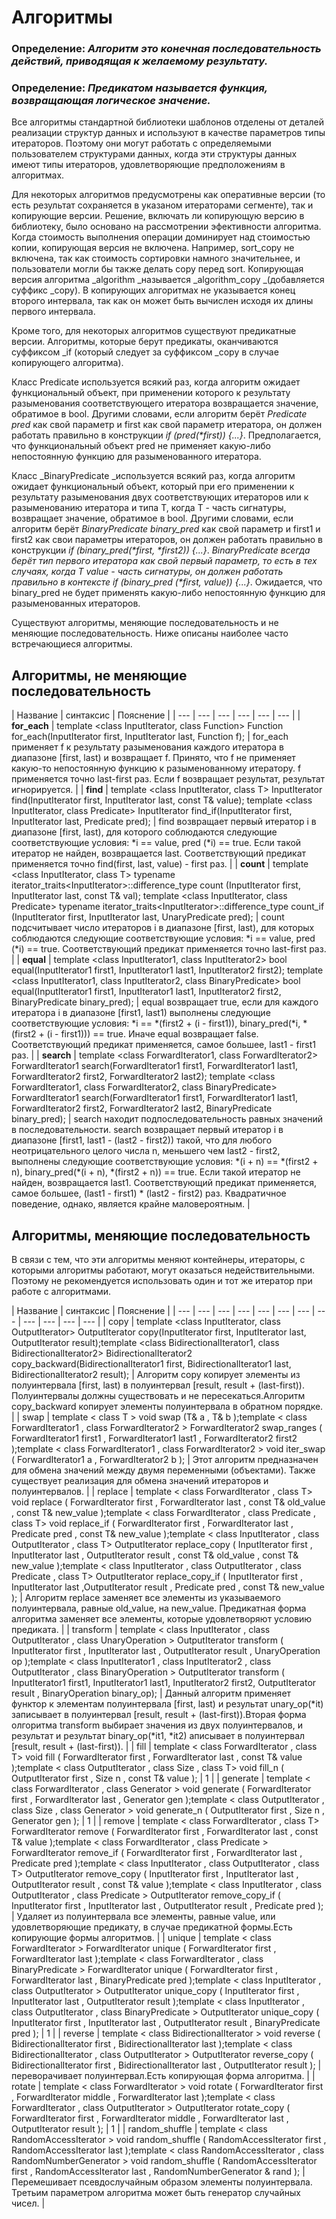 # Алгоритмы

### Определение: _Алгоритм это конечная последовательность действий, приводящая к желаемому результату._

###  Определение: _Предикатом называется функция, возвращающая логическое значение._

Все алгоритмы стандартной библиотеки шаблонов отделены от деталей реализации структур данных и используют в качестве параметров типы итераторов. Поэтому они могут работать с определяемыми пользователем структурами данных, когда эти структуры данных имеют типы итераторов, удовлетворяющие предположениям в алгоритмах.   
  
Для некоторых алгоритмов предусмотрены как оперативные версии \(то есть результат сохраняется в указаном итераторами сегменте\), так и копирующие версии. Решение, включать ли копирующую версию в библиотеку, было основано на рассмотрении эфективности алгоритма. Когда стоимость выполнения операции доминирует над стоимостью копии, копирующая версия не включена. Например, sort\_copy не включена, так как стоимость сортировки намного значительнее, и пользователи могли бы также делать copy перед sort. Копирующая версия алгоритма _algorithm _называется _algorithm\_copy _\(добавляется суффикс \_copy\). В копирующих алгоритмах не указывается конец второго интервала, так как он может быть вычислен исходя их длины первого интервала.

Кроме того, для некоторых алгоритмов существуют предикатные версии. Алгоритмы, которые берут предикаты, оканчиваются суффиксом \_if \(который следует за суффиксом \_copy в случае копирующего алгоритма\).   
  
Класс Predicate используется всякий раз, когда алгоритм ожидает функциональный объект, при применении которого к результату разыменования соответствующего итератора возвращается значение, обратимое в bool. Другими словами, если алгоритм берёт _Predicate pred_ как свой параметр и first как свой параметр итератора, он должен работать правильно в конструкции _if \(pred\(\*first\)\) {...}_. Предполагается, что функциональный объект pred не применяет какую-либо непостоянную функцию для разыменованного итератора.   
  
Класс _BinaryPredicate _используется всякий раз, когда алгоритм ожидает функциональный объект, который при его применении к результату разыменования двух соответствующих итераторов или к разыменованию итератора и типа T, когда T - часть сигнатуры, возвращает значение, обратимое в bool. Другими словами, если алгоритм берёт _BinaryPredicate binary\_pred_ как свой параметр и first1 и first2 как свои параметры итераторов, он должен работать правильно в конструкции _if \(binary\_pred\(\*first, \*first2\)\) {...}_. _BinaryPredicate _всегда берёт тип первого итератора как свой первый параметр, то есть в тех случаях, когда T value - часть сигнатуры, он должен работать правильно в контексте_ if \(binary\_pred \(\*first, value\)\) {...}_. Ожидается, что binary\_pred не будет применять какую-либо непостоянную функцию для разыменованных итераторов.

Существуют алгоритмы, меняющие последовательность и не меняющие последовательность. Ниже описаны наиболее часто встречающиеся алгоритмы.

## Алгоритмы, не меняющие последовательность

| Название | синтаксис | Пояснение |
| --- | --- | --- | --- | --- | --- |
| **for\_each** | template &lt;class InputIterator, class Function&gt; Function for\_each\(InputIterator first, InputIterator last, Function f\); | for\_each применяет f к результату разыменования каждого итератора в диапазоне \[first, last\) и возвращает f. Принято, что f не применяет какую-то непостоянную функцию к разыменованному итератору. f применяется точно last-first раз. Если f возвращает результат, результат игнорируется. |
| **find** | template &lt;class InputIterator, class T&gt; InputIterator find\(InputIterator first, InputIterator last, const T& value\);  template &lt;class InputIterator, class Predicate&gt; InputIterator find\_if\(InputIterator first, InputIterator last, Predicate pred\); | find возвращает первый итератор i в диапазоне \[first, last\), для которого соблюдаются следующие соответствующие условия: \*i == value, pred \(\*i\) == true. Если такой итератор не найден, возвращается last. Соответствующий предикат применяется точно find\(first, last, value\) - first раз. |
| **count** | template &lt;class InputIterator, class T&gt; typename iterator\_traits&lt;InputIterator&gt;::difference\_type count \(InputIterator first, InputIterator last, const T& val\);  template &lt;class InputIterator, class Predicate&gt; typename iterator\_traits&lt;InputIterator&gt;::difference\_type count\_if \(InputIterator first, InputIterator last, UnaryPredicate pred\); | count подсчитывает число итераторов i в диапазоне \[first, last\), для которых соблюдаются следующие соответствующие условия: \*i == value, pred \(\*i\) == true. Соответствующий предикат применяется точно last-first раз. |
| **equal** | template &lt;class InputIterator1, class InputIterator2&gt; bool equal\(InputIterator1 first1, InputIterator1 last1, InputIterator2 first2\);  template &lt;class InputIterator1, class InputIterator2, class BinaryPredicate&gt; bool equal\(InputIterator1 first1, InputIterator1 last1, InputIterator2 first2,  BinaryPredicate binary\_pred\); | equal возвращает true, если для каждого итератора i в диапазоне \[first1, last1\) выполнены следующие соответствующие условия: \*i == \*\(first2 + \(i - first1\)\), binary\_pred\(\*i, \*\(first2 + \(i - first1\)\)\) == true. Иначе equal возвращает false. Соответствующий предикат применяется, самое большее, last1 - first1 раз. |
| **search** | template &lt;class ForwardIterator1, class ForwardIterator2&gt; ForwardIterator1 search\(ForwardIterator1 first1, ForwardIterator1 last1,  ForwardIterator2 first2, ForwardIterator2 last2\);  template &lt;class ForwardIterator1, class ForwardIterator2,  class BinaryPredicate&gt; ForwardIterator1 search\(ForwardIterator1 first1, ForwardIterator1 last1,  ForwardIterator2 first2, ForwardIterator2 last2,  BinaryPredicate binary\_pred\); | search находит подпоследовательность равных значений в последовательности. search возвращает первый итератор i в диапазоне \[first1, last1 - \(last2 - first2\)\) такой, что для любого неотрицательного целого числа n, меньшего чем last2 - first2, выполнены следующие соответствующие условия: \*\(i + n\) == \*\(first2 + n\), binary\_pred\(\*\(i + n\), \*\(first2 + n\)\) == true. Если такой итератор не найден, возвращается last1. Соответствующий предикат применяется, самое большее, \(last1  - first1\) \* \(last2 - first2\) раз. Квадратичное поведение, однако, является крайне маловероятным. |

## Алгоритмы, меняющие последовательность

В связи с тем, что эти алгоритмы меняют контейнеры, итераторы, с которыми алгоритмы работают, могут оказаться недействительными. Поэтому не рекомендуется использовать один и тот же итератор при работе с алгоритмами.

| Название | синтаксис | Пояснение |
| --- | --- | --- | --- | --- | --- | --- | --- | --- | --- | --- | --- |
| copy | template &lt;class InputIterator, class OutputIterator&gt; OutputIterator copy\(InputIterator first, InputIterator last,     OutputIterator result\);template &lt;class BidirectionalIterator1, class BidirectionalIterator2&gt; BidirectionalIterator2 copy\_backward\(BidirectionalIterator1 first, BidirectionalIterator1 last, BidirectionalIterator2 result\); | Алгоритм copy копирует элементы из полуинтервала \[first, last\) в полуинтервал \[result, result + \(last-first\)\). Полуинтервалы должны существовать и не пересекаться.Алгоритм copy\_backward копирует элементы полуинтервала в обратном порядке. |
| swap | template &lt; class T &gt; void swap \(T& a , T& b \);template &lt; class ForwardIterator1 , class ForwardIterator2 &gt; ForwardIterator2 swap\_ranges \( ForwardIterator1 first1 , ForwardIterator1 last1 , ForwardIterator2 first2 \);template &lt; class ForwardIterator1 , class ForwardIterator2 &gt; void iter\_swap \( ForwardIterator1 a , ForwardIterator2 b \); | Этот алгоритм предназначен для обмена значений между двумя переменными \(объектами\). Также существует реализация для обмена значений итераторов и полуинтервалов. |
| replace | template &lt; class ForwardIterator , class T&gt; void replace \( ForwardIterator first , ForwardIterator last , const T& old\_value , const T& new\_value \);template &lt; class ForwardIterator , class Predicate , class T&gt; void replace\_if \( ForwardIterator first , ForwardIterator last , Predicate pred , const T& new\_value \);template &lt; class InputIterator , class OutputIterator , class T&gt; OutputIterator replace\_copy \( InputIterator first , InputIterator last , OutputIterator result , const T& old\_value , const T& new\_value \);template &lt; class InputIterator , class OutputIterator , class Predicate , class T&gt; OutputIterator replace\_copy\_if \( InputIterator first , InputIterator last ,OutputIterator result , Predicate pred , const T& new\_value \); | Алгоритм replace заменяет все элементы из указываемого полуинтервала, равные old\_value, на new\_value. Предикатная форма алгоритма заменяет все элементы, которые удовлетворяют условию предиката. |
| transform | template &lt; class InputIterator , class OutputIterator , class UnaryOperation &gt; OutputIterator transform \( InputIterator first , InputIterator last , OutputIterator result , UnaryOperation op \);template &lt; class InputIterator1 , class InputIterator2 , class OutputIterator , class BinaryOperation &gt; OutputIterator transform \( InputIterator1 first1, InputIterator1 last1, InputIterator2 first2, OutputIterator result , BinaryOperation binary\_op\); | Данный алгоритм применяет функтор к элементам полуинтервала \[first, last\) и результат unary\_op\(\*it\)  записывает в полуинтервал \[result, result + \(last-first\)\).Вторая форма олгоритма transform выбирает значения из двух полуинтервалов, и результат и результат binary\_op\(\*it1, \*it2\)  аписывает в полуинтервал \[result, result + \(last-first\)\). |
| fill | template &lt; class ForwardIterator , class T&gt; void fill \( ForwardIterator first , ForwardIterator last , const T& value \);template &lt; class OutputIterator , class Size , class T&gt; void fill\_n \( OutputIterator first , Size n , const T& value \); | 1 |
| generate | template &lt; class ForwardIterator , class Generator &gt; void generate \( ForwardIterator first , ForwardIterator last , Generator gen \);template &lt; class OutputIterator , class Size , class Generator &gt; void generate\_n \( OutputIterator first , Size n , Generator gen \); | 1 |
| remove | template &lt; class ForwardIterator , class T&gt; ForwardIterator remove \( ForwardIterator first , ForwardIterator last , const T& value \);template &lt; class ForwardIterator , class Predicate &gt; ForwardIterator remove\_if \( ForwardIterator first , ForwardIterator last , Predicate pred \);template &lt; class InputIterator , class OutputIterator , class T&gt; OutputIterator remove\_copy \( InputIterator first , InputIterator last , OutputIterator result , const T& value \);template &lt; class InputIterator , class OutputIterator , class Predicate &gt; OutputIterator remove\_copy\_if \( InputIterator first , InputIterator last , OutputIterator result , Predicate pred \); | Удаляет из полуинтервала все элементы, равные value, или удовлетворяющие предикату, в случае предикатной формы.Есть копирующие формы алгоритмов. |
| unique | template &lt; class ForwardIterator &gt; ForwardIterator unique \( ForwardIterator first , ForwardIterator last \);template &lt; class ForwardIterator , class BinaryPredicate &gt; ForwardIterator unique \( ForwardIterator first , ForwardIterator last , BinaryPredicate pred \);template &lt; class InputIterator , class OutputIterator &gt; OutputIterator unique\_copy \( InputIterator first , InputIterator last , OutputIterator result \);template &lt; class InputIterator , class OutputIterator , class BinaryPredicate &gt; OutputIterator unique\_copy \( InputIterator first , InputIterator last , OutputIterator result , BinaryPredicate pred \); | 1 |
| reverse | template &lt; class BidirectionalIterator &gt; void reverse \( BidirectionalIterator first , BidirectionalIterator last \);template &lt; class BidirectionalIterator , class OutputIterator &gt; OutputIterator reverse\_copy \( BidirectionalIterator first , BidirectionalIterator last , OutputIterator result \); | переворачивает полуинтервал.Есть копирующая форма алгоритма. |
| rotate | template &lt; class ForwardIterator &gt; void rotate \( ForwardIterator first , ForwardIterator middle , ForwardIterator last \);template &lt; class ForwardIterator , class OutputIterator &gt; OutputIterator rotate\_copy \( ForwardIterator first , ForwardIterator middle , ForwardIterator last , OutputIterator result \); | 1 |
| random\_shuffle | template &lt; class RandomAccessIterator &gt; void random\_shuffle \( RandomAccessIterator first , RandomAccessIterator last \);template &lt; class RandomAccessIterator , class RandomNumberGenerator &gt; void random\_shuffle \( RandomAccessIterator first , RandomAccessIterator last , RandomNumberGenerator & rand \); | Перемешивает псевдослучайным образом элементы полуинтервала. Третьим параметром алгоритма может быть генератор случайных чисел. |



